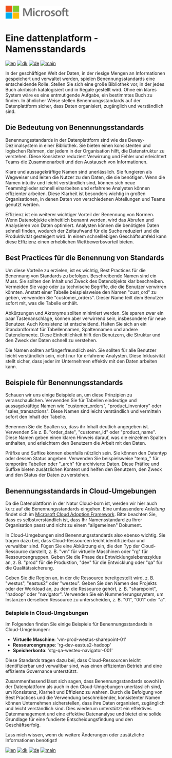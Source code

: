 ![microsoft](../images/microsoft.png)

# Eine dattenplatform - Namensstandards

[![en](https://img.shields.io/badge/lang-en-blue.svg)](Naming-Standards.md)
[![dk](https://img.shields.io/badge/lang-da-red.svg)](Naming-Standards-da.md)
[![de](https://img.shields.io/badge/lang-de-yellow.svg)](Naming-Standards-de.md)
[![main](https://img.shields.io/badge/main-document-green.svg)](../README.md)

In der geschäftigen Welt der Daten, in der riesige Mengen an Informationen gespeichert und verwaltet werden, spielen Benennungsstandards eine entscheidende Rolle. Stellen Sie sich eine große Bibliothek vor, in der jedes Buch akribisch katalogisiert und in Regale gestellt wird. Ohne ein klares System wäre es eine entmutigende Aufgabe, ein bestimmtes Buch zu finden. In ähnlicher Weise stellen Benennungsstandards auf der Datenplattform sicher, dass Daten organisiert, zugänglich und verständlich sind.

## Die Bedeutung von Benennungsstandards

Benennungsstandards in der Datenplattform sind wie das Dewey-Dezimalsystem in einer Bibliothek. Sie bieten einen konsistenten und logischen Rahmen, der jedem in der Organisation hilft, die Datenstruktur zu verstehen. Diese Konsistenz reduziert Verwirrung und Fehler und erleichtert Teams die Zusammenarbeit und den Austausch von Informationen.

Klare und aussagekräftige Namen sind unerlässlich. Sie fungieren als Wegweiser und leiten die Nutzer zu den Daten, die sie benötigen. Wenn die Namen intuitiv und leicht verständlich sind, können sich neue Teammitglieder schnell einarbeiten und erfahrene Analysten können effizienter arbeiten. Diese Klarheit ist besonders wichtig in großen Organisationen, in denen Daten von verschiedenen Abteilungen und Teams genutzt werden.

Effizienz ist ein weiterer wichtiger Vorteil der Benennung von Normen. Wenn Datenobjekte einheitlich benannt werden, wird das Abrufen und Analysieren von Daten optimiert. Analysten können die benötigten Daten schnell finden, wodurch der Zeitaufwand für die Suche reduziert und die Produktivität gesteigert wird. In einem schnelllebigen Geschäftsumfeld kann diese Effizienz einen erheblichen Wettbewerbsvorteil bieten.

## Best Practices für die Benennung von Standards

Um diese Vorteile zu erzielen, ist es wichtig, Best Practices für die Benennung von Standards zu befolgen. Beschreibende Namen sind ein Muss. Sie sollten den Inhalt und Zweck des Datenobjekts klar beschreiben. Vermeiden Sie vage oder zu technische Begriffe, die die Benutzer verwirren könnten. Anstatt einer Tabelle beispielsweise den Namen "cust_ord" zu geben, verwenden Sie "customer_orders". Dieser Name teilt dem Benutzer sofort mit, was die Tabelle enthält.

Abkürzungen und Akronyme sollten minimiert werden. Sie sparen zwar ein paar Tastenanschläge, können aber verwirrend sein, insbesondere für neue Benutzer. Auch Konsistenz ist entscheidend. Halten Sie sich an ein Standardformat für Tabellennamen, Spaltennamen und andere Datenelemente. Diese Einheitlichkeit hilft den Benutzern, die Struktur und den Zweck der Daten schnell zu verstehen.

Die Namen sollten anfängerfreundlich sein. Sie sollten für alle Benutzer leicht verständlich sein, nicht nur für erfahrene Analysten. Diese Inklusivität stellt sicher, dass jeder im Unternehmen effektiv mit den Daten arbeiten kann.

## Beispiele für Benennungsstandards

Schauen wir uns einige Beispiele an, um diese Prinzipien zu veranschaulichen. Verwenden Sie für Tabellen eindeutige und aussagekräftige Namen wie "customer_orders", "product_inventory" oder "sales_transactions". Diese Namen sind leicht verständlich und vermitteln sofort den Inhalt der Tabelle.

Benennen Sie die Spalten so, dass ihr Inhalt deutlich angegeben ist. Verwenden Sie z. B. "order_date", "customer_id" oder "product_name". Diese Namen geben einen klaren Hinweis darauf, was die einzelnen Spalten enthalten, und erleichtern den Benutzern die Arbeit mit den Daten.

Präfixe und Suffixe können ebenfalls nützlich sein. Sie können den Datentyp oder dessen Status angeben. Verwenden Sie beispielsweise "temp_" für temporäre Tabellen oder "_arch" für archivierte Daten. Diese Präfixe und Suffixe bieten zusätzlichen Kontext und helfen den Benutzern, den Zweck und den Status der Daten zu verstehen.

## Benennungsstandards in Cloud-Umgebungen

Da die Datenplattform in der Natur Cloud-born ist, werden wir hier auch kurz auf die Benennungsstandards eingehen. Eine umfassendere *Anleitung* findet sich
im [Microsoft Cloud Adoption Framework](<https://learn.microsoft.com/en-us/azure/cloud-adoption-framework/ready/azure-best-practices/naming-and-tagging>). Bitte beachten Sie, dass es selbstverständlich ist, dass Ihr Namensstandard zu Ihrer Organisation passt und nicht zu einem "allgemeinen" Dokument.

In Cloud-Umgebungen sind Benennungsstandards also ebenso wichtig. Sie tragen dazu bei, dass Cloud-Ressourcen leicht identifizierbar und verwaltbar sind. Fügen Sie eine Abkürzung ein, die den Typ der Cloud-Ressource darstellt, z. B. "vm" für virtuelle Maschinen oder "rg" für Ressourcengruppen. Geben Sie die Phase des Entwicklungslebenszyklus an, z. B. "prod" für die Produktion, "dev" für die Entwicklung oder "qa" für die Qualitätssicherung.

Geben Sie die Region an, in der die Ressource bereitgestellt wird, z. B. "westus", "eastus2" oder "westeu". Geben Sie den Namen des Projekts oder der Workload an, zu dem die Ressource gehört, z. B. "sharepoint", "hadoop" oder "navigator". Verwenden Sie ein Nummerierungssystem, um Instanzen derselben Ressource zu unterscheiden, z. B. "01", "001" oder "a".

### Beispiele in Cloud-Umgebungen

Im Folgenden finden Sie einige Beispiele für Benennungsstandards in Cloud-Umgebungen:

- **Virtuelle Maschine**: 'vm-prod-westus-sharepoint-01'
- **Ressourcengruppe**: 'rg-dev-eastus2-hadoop'
- **Speicherkonto**: 'stg-qa-westeu-navigator-001'

Diese Standards tragen dazu bei, dass Cloud-Ressourcen leicht identifizierbar und verwaltbar sind, was einen effizienten Betrieb und eine effiziente Governance unterstützt.

Zusammenfassend lässt sich sagen, dass Benennungsstandards sowohl in der Datenplattform als auch in den Cloud-Umgebungen unerlässlich sind, um Konsistenz, Klarheit und Effizienz zu wahren. Durch die Befolgung von Best Practices und die Verwendung beschreibender, konsistenter Namen können Unternehmen sicherstellen, dass ihre Daten organisiert, zugänglich und leicht verständlich sind. Dies wiederum unterstützt ein effektives Datenmanagement und eine effektive Datenanalyse und bietet eine solide Grundlage für eine fundierte Entscheidungsfindung und den Geschäftserfolg.

Lass mich wissen, wenn du weitere Änderungen oder zusätzliche Informationen benötigst!

[![en](https://img.shields.io/badge/lang-en-blue.svg)](Naming-Standards.md)
[![dk](https://img.shields.io/badge/lang-da-red.svg)](Naming-Standards-da.md)
[![de](https://img.shields.io/badge/lang-de-yellow.svg)](Naming-Standards-de.md)
[![main](https://img.shields.io/badge/main-document-green.svg)](../README.md)
